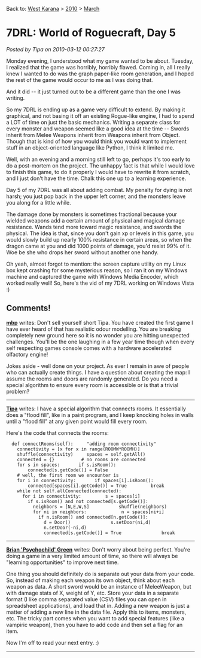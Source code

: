 Back to: [West Karana](/posts/westkarana.md) > [2010](/posts/2010/westkarana.md) > [March](./westkarana.md)
# 7DRL: World of Roguecraft, Day 5

*Posted by Tipa on 2010-03-12 00:27:27*

Monday evening, I understood what my game wanted to be about. Tuesday, I realized that the game was horribly, horribly flawed. Coming in, all I really knew I wanted to do was the graph paper-like room generation, and I hoped the rest of the game would occur to me as I was doing that.

And it did -- it just turned out to be a different game than the one I was writing.

So my 7DRL is ending up as a game very difficult to extend. By making it graphical, and not basing it off an existing Rogue-like engine, I had to spend a LOT of time on just the basic mechanics. Writing a separate class for every monster and weapon seemed like a good idea at the time -- Swords inherit from Melee Weapons inherit from Weapons inherit from Object. Though that is kind of how you would think you would want to implement stuff in an object-oriented language like Python, I think it limited me.

Well, with an evening and a morning still left to go, perhaps it's too early to do a post-mortem on the project. The unhappy fact is that while I would love to finish this game, to do it properly I would have to rewrite it from scratch, and I just don't have the time. Chalk this one up to a learning experience.

Day 5 of my 7DRL was all about adding combat. My penalty for dying is not harsh; you just pop back in the upper left corner, and the monsters leave you along for a little while.

The damage done by monsters is sometimes fractional because your wielded weapons add a certain amount of physical and magical damage resistance. Wands tend more toward magic resistance, and swords the physical. The idea is that, since you don't gain xp or levels in this game, you would slowly build up nearly 100% resistance in certain areas, so when the dragon came at you and did 1000 points of damage, you'd resist 99% of it. Woe be she who drops her sword without another one handy.

Oh yeah, almost forgot to mention: the screen capture utility on my Linux box kept crashing for some mysterious reason, so I ran it on my Windows machine and captured the game with Windows Media Encoder, which worked really well! So, here's the vid of my 7DRL working on Windows Vista :)


## Comments!

**[mbp](http://mindbendingpuzzles.blogspot.com)** writes: Don't sell yourself short Tipa. You have created the first game I have ever heard of that has realistic odour modelling. You are breaking completely new ground here so it is no wonder you are hitting unexpected challenges. You'll be the one laughing in a few year time though when every self respecting games console comes with a hardware accelerated olfactory engine!

Jokes aside - well done on your project. As ever I remain in awe of people who can actually create things. I have a question about creating the map: I assume the rooms and doors are randomly generated. Do you need a special algorithm to ensure every room is accessible or is that a trivial problem?

---

**[Tipa](https://chasingdings.com)** writes: I have a special algorithm that connects rooms. It essentially does a "flood fill", like in a paint program, and I keep knocking holes in walls until a "flood fill" at any given point would fill every room.

Here's the code that connects the rooms:

`
  def connectRooms(self):
    "adding room connectivity"
    
    connectivity = [x for x in range(ROOMW*ROOMH)]
    shuffle(connectivity)
    spaces = self.getAll()
    connected = {}
    
    # no rooms are connected
    
    for s in spaces:
      if s.isRoom():
        connected[s.getCode()] = False
    
    # well, the first room we encounter is
    
    for i in connectivity:
      if spaces[i].isRoom():
        connected[spaces[i].getCode()] = True
        break
    
    while not self.allConnected(connected):
      for i in connectivity:
        s = spaces[i]
        if s.isRoom() and not connected[s.getCode()]:
          neighbors = [N,E,W,S]
          shuffle(neighbors)
          for ni in neighbors:
            n = spaces[ni+i]
            if n.isRoom() and connected[n.getCode()]:
              d = Door()
              s.setDoor(ni,d)
              n.setDoor(-ni,d)
              connected[s.getCode()] = True
              break
`

---

**[Brian 'Psychochild' Green](http://www.psychochild.org/)** writes: Don't worry about being perfect. You're doing a game in a very limited amount of time, so there will always be "learning opportunities" to improve next time.

One thing you should definitely do is separate out your data from your code. So, instead of making each weapon its own object, think about each weapon as data. A short sword would be an instance of MeleeWeapon, but with damage stats of X, weight of Y, etc. Store your data in a separate format (I like comma separated value (CSV) files you can open in spreadsheet applications), and load that in. Adding a new weapon is just a matter of adding a new line in the data file. Apply this to items, monsters, etc. The tricky part comes when you want to add special features (like a vampiric weapon), then you have to add code and then set a flag for an item.

Now I'm off to read your next entry. :)

---

